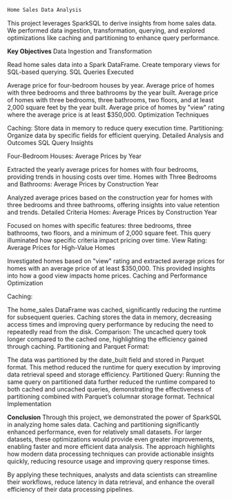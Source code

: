 
```python
Home Sales Data Analysis
```


This project leverages SparkSQL to derive insights from home sales data. We performed data ingestion, transformation, querying, and explored optimizations like caching and partitioning to enhance query performance.

**Key Objectives**
Data Ingestion and Transformation

Read home sales data into a Spark DataFrame.
Create temporary views for SQL-based querying.
SQL Queries Executed

Average price for four-bedroom houses by year.
Average price of homes with three bedrooms and three bathrooms by the year built.
Average price of homes with three bedrooms, three bathrooms, two floors, and at least 2,000 square feet by the year built.
Average price of homes by "view" rating where the average price is at least $350,000.
Optimization Techniques

Caching: Store data in memory to reduce query execution time.
Partitioning: Organize data by specific fields for efficient querying.
Detailed Analysis and Outcomes
SQL Query Insights

Four-Bedroom Houses: Average Prices by Year

Extracted the yearly average prices for homes with four bedrooms, providing trends in housing costs over time.
Homes with Three Bedrooms and Bathrooms: Average Prices by Construction Year

Analyzed average prices based on the construction year for homes with three bedrooms and three bathrooms, offering insights into value retention and trends.
Detailed Criteria Homes: Average Prices by Construction Year

Focused on homes with specific features: three bedrooms, three bathrooms, two floors, and a minimum of 2,000 square feet. This query illuminated how specific criteria impact pricing over time.
View Rating: Average Prices for High-Value Homes

Investigated homes based on "view" rating and extracted average prices for homes with an average price of at least $350,000. This provided insights into how a good view impacts home prices.
Caching and Performance Optimization

Caching:

The home_sales DataFrame was cached, significantly reducing the runtime for subsequent queries. Caching stores the data in memory, decreasing access times and improving query performance by reducing the need to repeatedly read from the disk.
Comparison: The uncached query took longer compared to the cached one, highlighting the efficiency gained through caching.
Partitioning and Parquet Format:

The data was partitioned by the date_built field and stored in Parquet format. This method reduced the runtime for query execution by improving data retrieval speed and storage efficiency.
Partitioned Query: Running the same query on partitioned data further reduced the runtime compared to both cached and uncached queries, demonstrating the effectiveness of partitioning combined with Parquet’s columnar storage format.
Technical Implementation


**Conclusion**
Through this project, we demonstrated the power of SparkSQL in analyzing home sales data. Caching and partitioning significantly enhanced performance, even for relatively small datasets. For larger datasets, these optimizations would provide even greater improvements, enabling faster and more efficient data analysis. The approach highlights how modern data processing techniques can provide actionable insights quickly, reducing resource usage and improving query response times.

By applying these techniques, analysts and data scientists can streamline their workflows, reduce latency in data retrieval, and enhance the overall efficiency of their data processing pipelines.





